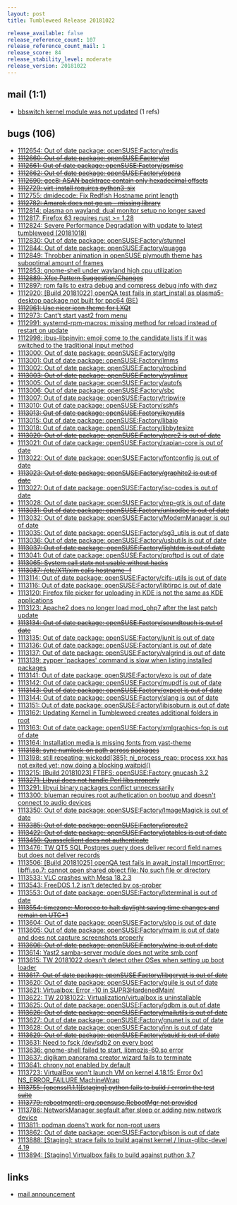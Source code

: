 ```yaml
---
layout: post
title: Tumbleweed Release 20181022

release_available: false
release_reference_count: 107
release_reference_count_mail: 1
release_score: 84
release_stability_level: moderate
release_version: 20181022
---
```


## mail (1:1)

- [bbswitch kernel module was not updated](https://lists.opensuse.org/opensuse-factory/2018-10/msg00294.html) (1 refs)

## bugs (106)

<!--more-->

- [1112654: Out of date package: openSUSE:Factory/redis](https://bugzilla.opensuse.org/show_bug.cgi?id=1112654)
- ~~[1112660: Out of date package: openSUSE:Factory/at](https://bugzilla.opensuse.org/show_bug.cgi?id=1112660)~~
- ~~[1112661: Out of date package: openSUSE:Factory/psmisc](https://bugzilla.opensuse.org/show_bug.cgi?id=1112661)~~
- ~~[1112662: Out of date package: openSUSE:Factory/opera](https://bugzilla.opensuse.org/show_bug.cgi?id=1112662)~~
- ~~[1112690: gcc8: ASAN backtrace contain only hexadecimal offsets](https://bugzilla.opensuse.org/show_bug.cgi?id=1112690)~~
- ~~[1112729: virt-install requires python3-six](https://bugzilla.opensuse.org/show_bug.cgi?id=1112729)~~
- [1112755: dmidecode: Fix Redfish Hostname print length](https://bugzilla.opensuse.org/show_bug.cgi?id=1112755)
- ~~[1112782: Amarok does not go up - missing library](https://bugzilla.opensuse.org/show_bug.cgi?id=1112782)~~
- [1112814: plasma on wayland: dual monitor setup no longer saved](https://bugzilla.opensuse.org/show_bug.cgi?id=1112814)
- [1112817: Firefox 63 requires rust >= 1.28](https://bugzilla.opensuse.org/show_bug.cgi?id=1112817)
- [1112824: Severe Performance Degradation with update to latest tumbleweed (20181018)](https://bugzilla.opensuse.org/show_bug.cgi?id=1112824)
- [1112830: Out of date package: openSUSE:Factory/stunnel](https://bugzilla.opensuse.org/show_bug.cgi?id=1112830)
- [1112844: Out of date package: openSUSE:Factory/quagga](https://bugzilla.opensuse.org/show_bug.cgi?id=1112844)
- [1112849: Throbber animation in openSUSE plymouth theme has suboptimal amount of frames](https://bugzilla.opensuse.org/show_bug.cgi?id=1112849)
- [1112853: gnome-shell under wayland high cpu utilization](https://bugzilla.opensuse.org/show_bug.cgi?id=1112853)
- ~~[1112889: Xfce Pattern Suggestion/Changes](https://bugzilla.opensuse.org/show_bug.cgi?id=1112889)~~
- [1112897: rpm fails to extra debug and compress debug info with dwz](https://bugzilla.opensuse.org/show_bug.cgi?id=1112897)
- [1112920: \[Build 20181022\] openQA test fails in start_install as plasma5-desktop package not built for ppc64 (BE)](https://bugzilla.opensuse.org/show_bug.cgi?id=1112920)
- ~~[1112961: Use nicer icon theme for LXQt](https://bugzilla.opensuse.org/show_bug.cgi?id=1112961)~~
- [1112973: Cant't start yast2 from menu](https://bugzilla.opensuse.org/show_bug.cgi?id=1112973)
- [1112991: systemd-rpm-macros: missing method for reload instead of restart on update](https://bugzilla.opensuse.org/show_bug.cgi?id=1112991)
- [1112998: ibus-libpinyin: emoji come to the candidate lists if it was switched to the traditional input method](https://bugzilla.opensuse.org/show_bug.cgi?id=1112998)
- [1113000: Out of date package: openSUSE:Factory/gitg](https://bugzilla.opensuse.org/show_bug.cgi?id=1113000)
- [1113001: Out of date package: openSUSE:Factory/lmms](https://bugzilla.opensuse.org/show_bug.cgi?id=1113001)
- [1113002: Out of date package: openSUSE:Factory/rpcbind](https://bugzilla.opensuse.org/show_bug.cgi?id=1113002)
- ~~[1113003: Out of date package: openSUSE:Factory/syslinux](https://bugzilla.opensuse.org/show_bug.cgi?id=1113003)~~
- [1113005: Out of date package: openSUSE:Factory/autofs](https://bugzilla.opensuse.org/show_bug.cgi?id=1113005)
- [1113006: Out of date package: openSUSE:Factory/sbc](https://bugzilla.opensuse.org/show_bug.cgi?id=1113006)
- [1113007: Out of date package: openSUSE:Factory/tripwire](https://bugzilla.opensuse.org/show_bug.cgi?id=1113007)
- [1113010: Out of date package: openSUSE:Factory/sshfs](https://bugzilla.opensuse.org/show_bug.cgi?id=1113010)
- ~~[1113013: Out of date package: openSUSE:Factory/keyutils](https://bugzilla.opensuse.org/show_bug.cgi?id=1113013)~~
- [1113015: Out of date package: openSUSE:Factory/libaio](https://bugzilla.opensuse.org/show_bug.cgi?id=1113015)
- [1113018: Out of date package: openSUSE:Factory/libbytesize](https://bugzilla.opensuse.org/show_bug.cgi?id=1113018)
- ~~[1113020: Out of date package: openSUSE:Factory/pcre2 is out of date](https://bugzilla.opensuse.org/show_bug.cgi?id=1113020)~~
- [1113021: Out of date package: openSUSE:Factory/xapian-core is out of date](https://bugzilla.opensuse.org/show_bug.cgi?id=1113021)
- [1113022: Out of date package: openSUSE:Factory/fontconfig is out of date](https://bugzilla.opensuse.org/show_bug.cgi?id=1113022)
- ~~[1113023: Out of date package: openSUSE:Factory/graphite2 is out of date](https://bugzilla.opensuse.org/show_bug.cgi?id=1113023)~~
- [1113027: Out of date package: openSUSE:Factory/iso-codes is out of date](https://bugzilla.opensuse.org/show_bug.cgi?id=1113027)
- [1113028: Out of date package: openSUSE:Factory/rep-gtk is out of date](https://bugzilla.opensuse.org/show_bug.cgi?id=1113028)
- ~~[1113031: Out of date package: openSUSE:Factory/unixodbc is out of date](https://bugzilla.opensuse.org/show_bug.cgi?id=1113031)~~
- [1113032: Out of date package: openSUSE:Factory/ModemManager is out of date](https://bugzilla.opensuse.org/show_bug.cgi?id=1113032)
- [1113035: Out of date package: openSUSE:Factory/sg3_utils is out of date](https://bugzilla.opensuse.org/show_bug.cgi?id=1113035)
- [1113036: Out of date package: openSUSE:Factory/usbutils is out of date](https://bugzilla.opensuse.org/show_bug.cgi?id=1113036)
- ~~[1113037: Out of date package: openSUSE:Factory/lightdm is out of date](https://bugzilla.opensuse.org/show_bug.cgi?id=1113037)~~
- [1113041: Out of date package: openSUSE:Factory/proftpd is out of date](https://bugzilla.opensuse.org/show_bug.cgi?id=1113041)
- ~~[1113065: System call statx not usable without hacks](https://bugzilla.opensuse.org/show_bug.cgi?id=1113065)~~
- ~~[1113087: /etc/X11/xim calls hostname -f](https://bugzilla.opensuse.org/show_bug.cgi?id=1113087)~~
- [1113114: Out of date package: openSUSE:Factory/cifs-utils is out of date](https://bugzilla.opensuse.org/show_bug.cgi?id=1113114)
- [1113116: Out of date package: openSUSE:Factory/libtirpc is out of date](https://bugzilla.opensuse.org/show_bug.cgi?id=1113116)
- [1113120: Firefox file picker for uploading  in KDE  is not the same as KDE applications](https://bugzilla.opensuse.org/show_bug.cgi?id=1113120)
- [1113123: Apache2 does no longer load mod_php7 after the last patch update](https://bugzilla.opensuse.org/show_bug.cgi?id=1113123)
- ~~[1113134: Out of date package: openSUSE:Factory/soundtouch is out of date](https://bugzilla.opensuse.org/show_bug.cgi?id=1113134)~~
- [1113135: Out of date package: openSUSE:Factory/junit is out of date](https://bugzilla.opensuse.org/show_bug.cgi?id=1113135)
- [1113136: Out of date package: openSUSE:Factory/ant is out of date](https://bugzilla.opensuse.org/show_bug.cgi?id=1113136)
- [1113137: Out of date package: openSUSE:Factory/valgrind is out of date](https://bugzilla.opensuse.org/show_bug.cgi?id=1113137)
- [1113139: zypper 'packages' command is slow when listing installed packages](https://bugzilla.opensuse.org/show_bug.cgi?id=1113139)
- [1113141: Out of date package: openSUSE:Factory/exo is out of date](https://bugzilla.opensuse.org/show_bug.cgi?id=1113141)
- [1113142: Out of date package: openSUSE:Factory/mupdf is out of date](https://bugzilla.opensuse.org/show_bug.cgi?id=1113142)
- ~~[1113143: Out of date package: openSUSE:Factory/expect is out of date](https://bugzilla.opensuse.org/show_bug.cgi?id=1113143)~~
- [1113144: Out of date package: openSUSE:Factory/slang is out of date](https://bugzilla.opensuse.org/show_bug.cgi?id=1113144)
- [1113151: Out of date package: openSUSE:Factory/libisoburn is out of date](https://bugzilla.opensuse.org/show_bug.cgi?id=1113151)
- [1113162: Updating Kernel in Tumbleweed creates additional folders in root](https://bugzilla.opensuse.org/show_bug.cgi?id=1113162)
- [1113163: Out of date package: openSUSE:Factory/xmlgraphics-fop is out of date](https://bugzilla.opensuse.org/show_bug.cgi?id=1113163)
- [1113164: Installation media is missing fonts from yast-theme](https://bugzilla.opensuse.org/show_bug.cgi?id=1113164)
- ~~[1113188: sync numlock-on path across packages](https://bugzilla.opensuse.org/show_bug.cgi?id=1113188)~~
- [1113198: still repeating:  wickedd\[385\]: ni_process_reap: process xxx has not exited yet; now doing a blocking waitpid()](https://bugzilla.opensuse.org/show_bug.cgi?id=1113198)
- [1113215: \[Build 20181023\] FTBFS: openSUSE:Factory gnucash 3.2](https://bugzilla.opensuse.org/show_bug.cgi?id=1113215)
- ~~[1113271: Libyui does not handle Perl libs properly](https://bugzilla.opensuse.org/show_bug.cgi?id=1113271)~~
- [1113291: libyui binary packages conflict unnecessarily](https://bugzilla.opensuse.org/show_bug.cgi?id=1113291)
- [1113300: blueman requires root authetication on bootup and doesn't connect to audio devices](https://bugzilla.opensuse.org/show_bug.cgi?id=1113300)
- [1113350: Out of date package: openSUSE:Factory/ImageMagick is out of date](https://bugzilla.opensuse.org/show_bug.cgi?id=1113350)
- ~~[1113385: Out of date package: openSUSE:Factory/iproute2](https://bugzilla.opensuse.org/show_bug.cgi?id=1113385)~~
- ~~[1113422: Out of date package: openSUSE:Factory/iptables is out of date](https://bugzilla.opensuse.org/show_bug.cgi?id=1113422)~~
- ~~[1113459: Quasselclient does not authenticate](https://bugzilla.opensuse.org/show_bug.cgi?id=1113459)~~
- [1113476: TW QT5 SQL Postgres query does deliver record field names but does not deliver records](https://bugzilla.opensuse.org/show_bug.cgi?id=1113476)
- [1113506: \[Build 20181025\] openQA test fails in await_install  ImportError: libffi.so.7: cannot open shared object file: No such file or directory](https://bugzilla.opensuse.org/show_bug.cgi?id=1113506)
- [1113533: VLC crashes with Mesa 18.2.3](https://bugzilla.opensuse.org/show_bug.cgi?id=1113533)
- [1113543: FreeDOS 1.2 isn't detected by os-prober](https://bugzilla.opensuse.org/show_bug.cgi?id=1113543)
- [1113553: Out of date package: openSUSE:Factory/lxterminal is out of date](https://bugzilla.opensuse.org/show_bug.cgi?id=1113553)
- ~~[1113554: timezone: Morocco to halt daylight saving time changes and remain on UTC+1](https://bugzilla.opensuse.org/show_bug.cgi?id=1113554)~~
- [1113604: Out of date package: openSUSE:Factory/slop is out of date](https://bugzilla.opensuse.org/show_bug.cgi?id=1113604)
- [1113605: Out of date package: openSUSE:Factory/maim is out of date and does not capture screenshots properly](https://bugzilla.opensuse.org/show_bug.cgi?id=1113605)
- ~~[1113606: Out of date package: openSUSE:Factory/wine is out of date](https://bugzilla.opensuse.org/show_bug.cgi?id=1113606)~~
- [1113614: Yast2 samba-server module does not write smb.conf](https://bugzilla.opensuse.org/show_bug.cgi?id=1113614)
- [1113615: TW 20181022 doesn't detect other OSes when setting up boot loader](https://bugzilla.opensuse.org/show_bug.cgi?id=1113615)
- ~~[1113617: Out of date package: openSUSE:Factory/libgcrypt is out of date](https://bugzilla.opensuse.org/show_bug.cgi?id=1113617)~~
- [1113620: Out of date package: openSUSE:Factory/guile is out of date](https://bugzilla.opensuse.org/show_bug.cgi?id=1113620)
- [1113621: Virtualbox: Error -10 in SUPR3HardenedMain!](https://bugzilla.opensuse.org/show_bug.cgi?id=1113621)
- [1113622: TW 20181022: Virtualization/virtualbox is uninstallable](https://bugzilla.opensuse.org/show_bug.cgi?id=1113622)
- [1113625: Out of date package: openSUSE:Factory/gdbm is out of date](https://bugzilla.opensuse.org/show_bug.cgi?id=1113625)
- ~~[1113626: Out of date package: openSUSE:Factory/mailutils is out of date](https://bugzilla.opensuse.org/show_bug.cgi?id=1113626)~~
- [1113627: Out of date package: openSUSE:Factory/gnunet is out of date](https://bugzilla.opensuse.org/show_bug.cgi?id=1113627)
- [1113628: Out of date package: openSUSE:Factory/inn is out of date](https://bugzilla.opensuse.org/show_bug.cgi?id=1113628)
- ~~[1113629: Out of date package: openSUSE:Factory/squid is out of date](https://bugzilla.opensuse.org/show_bug.cgi?id=1113629)~~
- [1113631: Need to fsck /dev/sdb2 on every boot](https://bugzilla.opensuse.org/show_bug.cgi?id=1113631)
- [1113636: gnome-shell failed to start, libmozjs-60.so error](https://bugzilla.opensuse.org/show_bug.cgi?id=1113636)
- [1113637: digikam panorama creator wizard fails to terminate](https://bugzilla.opensuse.org/show_bug.cgi?id=1113637)
- [1113641: chrony not enabled by default](https://bugzilla.opensuse.org/show_bug.cgi?id=1113641)
- [1113723: VirtualBox won't launch VM on kernel 4.18.15:  Error 0x1 NS_ERROR_FAILURE MachineWrap](https://bugzilla.opensuse.org/show_bug.cgi?id=1113723)
- ~~[1113755: \[openssl1.1.1\]\[staging\] python fails to build / errorin the test suite](https://bugzilla.opensuse.org/show_bug.cgi?id=1113755)~~
- ~~[1113779: rebootmgrctl: org.opensuse.RebootMgr not provided](https://bugzilla.opensuse.org/show_bug.cgi?id=1113779)~~
- [1113786: NetworkManager segfault after sleep or adding new network device](https://bugzilla.opensuse.org/show_bug.cgi?id=1113786)
- [1113811: podman doens't work for non-root users](https://bugzilla.opensuse.org/show_bug.cgi?id=1113811)
- [1113862: Out of date package: openSUSE:Factory/bison is out of date](https://bugzilla.opensuse.org/show_bug.cgi?id=1113862)
- [1113888: \[Staging\]: strace fails to build against kernel / linux-glibc-devel 4.19](https://bugzilla.opensuse.org/show_bug.cgi?id=1113888)
- [1113894: \[Staging\] Virtualbox fails to build against puthon 3.7](https://bugzilla.opensuse.org/show_bug.cgi?id=1113894)



## links

- [mail announcement](https://lists.opensuse.org/opensuse-factory/2018-10/msg00248.html)
